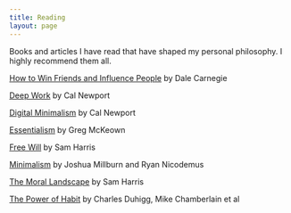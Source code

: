 ```yaml
---
title: Reading
layout: page
---
```


Books and articles I have read that have shaped my personal philosophy. I
highly recommend them all.

[How to Win Friends and Influence People](https://amzn.to/2Jle0oc) by Dale Carnegie

[Deep Work](https://amzn.to/3lj5aFb) by Cal Newport

[Digital Minimalism](https://amzn.to/3l8hO9S) by Cal Newport

[Essentialism](https://amzn.to/3l4AeYY) by Greg McKeown

[Free Will](https://amzn.to/2V6wFqG) by Sam Harris

[Minimalism](https://amzn.to/3lcGSfP) by Joshua Millburn and Ryan Nicodemus

[The Moral Landscape](https://amzn.to/369iqHM) by Sam Harris

[The Power of Habit](https://amzn.to/3mcfLCP) by Charles Duhigg, Mike
Chamberlain et al
